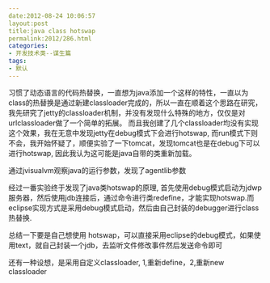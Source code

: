 ```yaml
---
date:2012-08-24 10:06:57
layout:post
title:java class hotswap
permalink:2012/286.html
categories:
- 开发技术类--谋生篇
tags:
- 默认
---
```



<p>
	习惯了动态语言的代码热替换，一直想为java添加一个这样的特性，一直以为class的热替换是通过新建classloader完成的，所以一直在顺着这个思路在研究，我先研究了jetty的classloader机制，并没有发现什么特殊的地方，仅仅是对urlclassloader做了一个简单的拓展。 而且我创建了几个classloader均没有实现这个效果，我在无意中发现jetty在debug模式下会进行hotswap, 而run模式下则不会，我开始怀疑了，顺便实验了一下tomcat，发现tomcat也是在debug下可以进行hotswap, 因此我认为这可能是java自带的类重新加载。
</p>
<p>
	通过jvisualvm观察java的运行参数，发现了agentlib参数
</p>
<p>
	经过一番实验终于发现了java类hotswap的原理, 首先使用debug模式启动为jdwp服务器，然后使用jdb连接后，通过命令进行类redefine，才能实现hotswap.而eclipse实现方式是采用debug模式启动，然后由自己封装的debugger进行class热替换. &nbsp;
</p>
<p>
	总结一下要是自己想使用 hotswap，可以直接采用eclipse的debug模式，如果使用text，就自己封装一个jdb，去监听文件修改事件然后发送命令即可
</p>
<p>
	还有一种设想，是采用自定义classloader, 1,重新define，2,重新new classloader
</p>
<p>
	<br />
</p>